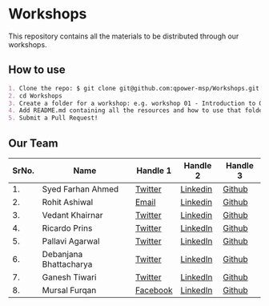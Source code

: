 # Workshops

This repository contains all the materials to be distributed through our workshops.

## How to use

```md
1. Clone the repo: $ git clone git@github.com:qpower-msp/Workshops.git
2. cd Workshops
3. Create a folder for a workshop: e.g. workshop 01 - Introduction to Quantum Computing
4. Add README.md containing all the resources and how to use that folder
5. Submit a Pull Request!
```
## Our Team 

SrNo. | Name | Handle 1 | Handle 2 | Handle 3
--|--|--|--|--
1.| Syed Farhan Ahmed | [Twitter](https://twitter.com/syedfarhanrvce) |[Linkedin](https://www.linkedin.com/in/syedfarhanahmad/)| [Github](https://github.com/born-2learn)
2.| Rohit Ashiwal |[Email](mailto:rohit.ashiwal265@gmail.com) |[Linkedin](https://www.linkedin.com/in/rohit-ashiwal/)| [Github](https://github.com/r1walz)
3.| Vedant Khairnar | [Twitter](https://twitter.com/VedantKhairnar3)| [Linkedin](https://linkedin.com/in/vedantkhairnar)| [Github](https://github.com/VedantKhairnar) 
4.| Ricardo Prins |[Twitter](https://twitter.com/thericardoprins) |[LinkedIn](https://linkedin.com/ricprins) |[Github](https://github.com/ricardoprins)
5.| Pallavi Agarwal| [Twitter](https://twitter.com/mon_nom_pallavi)| [LinkedIn](https://www.linkedin.com/in/pallavi-agrawal-learner/)| [Github](https://github.com/pallaviagrawal1729)
6.| Debanjana Bhattacharya | [Twitter]() |[LinkedIn](https://www.linkedin.com/in/debanjona-bhattacharjya-0858a4165/)|[Github](https://github.com/DEBANJANAB)
7.|Ganesh Tiwari | [Twitter](https://twitter.com/ganeshtiwari786)|[LinkedIn](https://linkedin.com/in/gat786)|[Github](https://github.com/gat786)|
8.| Mursal Furqan | [Facebook](https://www.facebook.com/mursal.furqan)| [LinkedIn](https://www.linkedin.com/in/mursalfurqan/)| [Github](https://www.github.com/mursalfk)